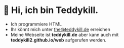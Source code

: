 # 👋 Hi, ich bin Teddykill.

- Ich programmiere HTML
- Ihr könnt mich unter the@teddykill.de erreichen
- Meine Webseite ist **teddykill.de** aber kann auch mit **teddykill2.github.io/web** aufgerufen werden.
